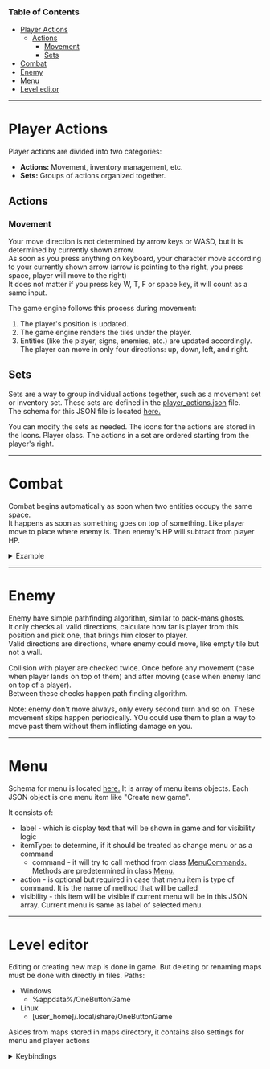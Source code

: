 ### Table of Contents

- [Player Actions](#player-actions)
    - [Actions](#actions)
        - [Movement](#movement)
        - [Sets](#sets)
- [Combat](#combat)
- [Enemy](#enemy)
- [Menu](#menu)
- [Level editor](#level-editor)

<hr>

<a id="player-actions"></a>

# Player Actions

Player actions are divided into two categories:

- **Actions:** Movement, inventory management, etc.
- **Sets:** Groups of actions organized together.

<a id="actions"></a>

## Actions

<a id="movement"></a>

### Movement

Your move direction is not determined by arrow keys or WASD, but it is determined by currently shown arrow.<br>
As soon as you press anything on keyboard, your character move according to your currently shown arrow
(arrow is pointing to the right, you press space, player will move to the right)<br>
It does not matter if you press key W, T, F or space key, it will count as a same input.

The game engine follows this process during movement:

1. The player's position is updated.
2. The game engine renders the tiles under the player.
3. Entities (like the player, signs, enemies, etc.) are updated accordingly.
   The player can move in only four directions: up, down, left, and right.

<a id="sets"></a>

## Sets

Sets are a way to group individual actions together, such as a movement set or inventory set. These sets are defined in
the [player_actions.json](src/main/resources/json/player_actions.json) file.<br>
The schema for this JSON file is located [here.](src/main/resources/json/schemas/player_actions.json)

You can modify the sets as needed. The icons for the actions are stored in the Icons. Player class. The actions in a set
are ordered starting from the player's right.

<hr>
<a id="combat"></a>

# Combat

Combat begins automatically as soon when two entities occupy the same space.<br>
It happens as soon as something goes on top of something. Like player move to place where enemy is. Then enemy's HP will
subtract from player HP.
<details>
  <summary>Example</summary>

```
Player HP: 15
Enemy HP: 10

If they land on same place:
Player HP: 15 - 10 = 5
Enemy HP: 10 - 15 = -5

Because Enemy HP is in negative now, it will remove itself from listeners list.
It won`t be called in next screen refresh.
In case when player have suddenly negative HP, the game will ends.
```

</details>

<hr>
<a id="enemy"></a>

# Enemy

Enemy have simple pathfinding algorithm, similar to pack-mans ghosts.<br>
It only checks all valid directions, calculate how far is player from this position and pick one, that brings him closer
to player.<br>
Valid directions are directions, where enemy could move, like empty tile but not a wall.

Collision with player are checked twice. Once before any movement (case when player lands on top of them) and after
moving (case when enemy land on top of a player).<br>
Between these checks happen path finding algorithm.

Note: enemy don't move always, only every second turn and so on. These movement skips happen periodically. YOu could use
them to plan a way to move past them without them inflicting damage on you.

<hr>
<a id="menu"></a>

# Menu

Schema for menu is located [here.](src/main/resources/json/menu.json) It is array of menu items objects. Each JSON
object is one menu item like "Create new game".

It consists of:

- label - which is display text that will be shown in game and for visibility logic
- itemType: to determine, if it should be treated as change menu or as a command
    - command - it will try to call method from
      class [MenuCommands.](src/main/java/com/OneOfManySimons/menu/MenuCommands.java) Methods are predetermined in
      class [Menu.](src/main/java/com/OneOfManySimons/menu/Menu.java)
- action - is optional but required in case that menu item is type of command. It is the name of method that will be
  called
- visibility - this item will be visible if current menu will be in this JSON array. Current menu is same as label of
  selected menu.

<hr>
<a id="level-editor"></a>

# Level editor

Editing or creating new map is done in game. But deleting or renaming maps must be done with directly in files.
Paths:

- Windows
    - %appdata%/OneButtonGame
- Linux
    - [user_home]/.local/share/OneButtonGame

Asides from maps stored in maps directory, it contains also settings for menu and player actions
<details>
  <summary>Keybindings</summary>

```
w - up
d - right
s - down
a - left
0 - void
1 - wall
2 - floor
3 - places player on current position
4 - places zombie
5 - places health potion
6 - add sign
ENTER - saves the map
q - shows menu
```

</details>